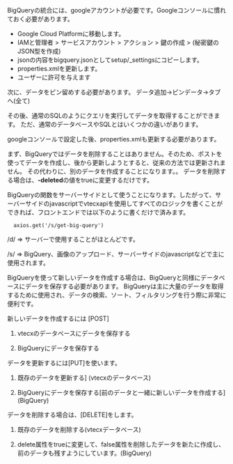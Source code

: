 BigQueryの統合には、googleアカウントが必要です。Googleコンソールに慣れておく必要があります。

* Google Cloud Platformに移動します。
* IAMと管理者 > サービスアカウント > アクション > 鍵の作成 > (秘密鍵のJSON型を作成)
* jsonの内容をbigquery.jsonとしてsetup/_settingsにコピーします。
* properties.xmlを更新します。
* ユーザーに許可を与えます

次に、データをピン留めする必要があります。
データ追加→ピンデータ→タブへ(全て)

その後、通常のSQLのようにクエリを実行してデータを取得することができます。
ただ、通常のデータベースやSQLとはいくつかの違いがあります。

googleコンソールで設定した後、properties.xmlも更新する必要があります。

まず、BigQueryではデータを削除することはありません。そのため、ポストを使ってデータを作成し、後から更新しようとすると、従来の方法では更新されません。
その代わりに、別のデータを作成することになります。。
データを削除する場合は、**-deleted**の値をtrueに変更するだけです。

BigQueryの関数をサーバーサイドとして使うことになります。したがって、サーバーサイドのjavascriptでvtecxapiを使用してすべてのロジックを書くことができれば、フロントエンドでは以下のように書くだけで済みます。

```
  axios.get('/s/get-big-query')
```

/d/ => サーバーで使用することがほとんどです。

/s/ => BigQuery、画像のアップロード、サーバーサイドのjavascriptなどで主に使用されます。

BigQueryを使って新しいデータを作成する場合は、BigQueryと同様にデータベースにデータを保存する必要があります。
BigQueryは主に大量のデータを取得するために使用され、データの検索、ソート、フィルタリングを行う際に非常に便利です。

新しいデータを作成するには [POST]

1. vtecxのデータベースにデータを保存する

2. BigQueryにデータを保存する

データを更新するには[PUT]を使います。

1. 既存のデータを更新する] (vtecxのデータベース)

2. BigQueryにデータを保存する[前のデータと一緒に新しいデータを作成する] (BigQuery)


データを削除する場合は、[DELETE]をします。

1. 既存のデータを削除する(vtecxデータベース)

2. delete属性をtrueに変更して、false属性を削除したデータを新たに作成し、前のデータも残すようにしています。(BigQuery)
